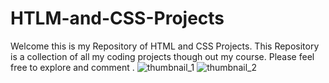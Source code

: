 # HTLM-and-CSS-Projects
Welcome this is my Repository of HTML and CSS Projects.
This Repository is a collection of all my coding projects though out my course.
Please feel free to explore and comment .
![thumbnail_1](https://github.com/JohnSisk4/HTLM-and-CSS-Projects/assets/151465587/e5a0ac10-fe29-4afc-ade7-f7877eac36ef)
![thumbnail_2](https://github.com/JohnSisk4/HTLM-and-CSS-Projects/assets/151465587/f4068a08-cc8d-4f4d-a07f-c6fa14f9b626)
